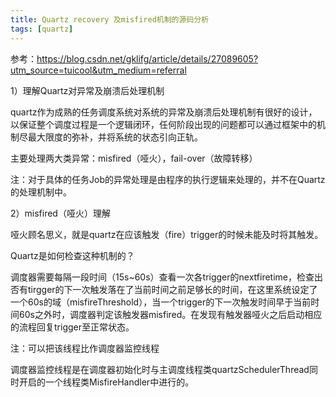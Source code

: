 ```yaml
---
title: Quartz recovery 及misfired机制的源码分析
tags: [quartz]
---
```


参考：https://blog.csdn.net/gklifg/article/details/27089605?utm_source=tuicool&utm_medium=referral

1）理解Quartz对异常及崩溃后处理机制

quartz作为成熟的任务调度系统对系统的异常及崩溃后处理机制有很好的设计，以保证整个调度过程是一个逻辑闭环，任何阶段出现的问题都可以通过框架中的机制尽最大限度的弥补，并将系统的状态引向正轨。

主要处理两大类异常：misfired（哑火），fail-over（故障转移）

注：对于具体的任务Job的异常处理是由程序的执行逻辑来处理的，并不在Quartz的处理机制中。

2）misfired（哑火）理解

哑火顾名思义，就是quartz在应该触发（fire）trigger的时候未能及时将其触发。

Quartz是如何检查这种机制的？

调度器需要每隔一段时间（15s~60s）查看一次各trigger的nextfiretime，检查出否有tirgger的下一次触发落在了当前时间之前足够长的时间，在这里系统设定了一个60s的域（misfireThreshold），当一个trigger的下一次触发时间早于当前时间60s之外时，调度器判定该触发器misfired。在发现有触发器哑火之后启动相应的流程回复trigger至正常状态。

注：可以把该线程比作调度器监控线程

调度器监控线程是在调度器初始化时与主调度线程类quartzSchedulerThread同时开启的一个线程类MisfireHandler中进行的。